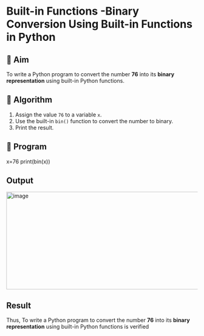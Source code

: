 # Built-in Functions -Binary Conversion Using Built-in Functions in Python

## 🎯 Aim
To write a Python program to convert the number **76** into its **binary representation** using built-in Python functions.

## 🧠 Algorithm
1. Assign the value `76` to a variable `x`.
2. Use the built-in `bin()` function to convert the number to binary.
3. Print the result.

## 🧾 Program

x=76 
print(bin(x))


## Output
<img width="1250" height="256" alt="image" src="https://github.com/user-attachments/assets/1795997e-f0d8-46d2-b936-6926f3ff48e8" />

## Result
Thus, To write a Python program to convert the number **76** into its **binary representation** using built-in Python functions is verified
